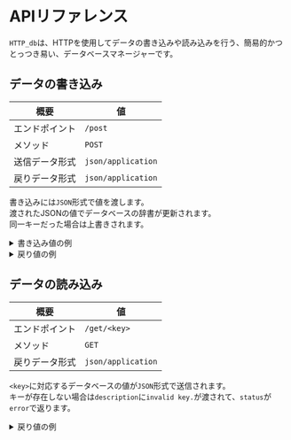 # APIリファレンス
`HTTP_db`は、HTTPを使用してデータの書き込みや読み込みを行う、簡易的かつとっつき易い、データベースマネージャーです。

## データの書き込み

概要|値
---|---
エンドポイント|`/post`
メソッド|`POST`
送信データ形式|`json/application`
戻りデータ形式|`json/application`

書き込みには`JSON`形式で値を渡します。  
渡されたJSONの値でデータベースの辞書が更新されます。  
同一キーだった場合は上書きされます。

<details>
<summary>書き込み値の例</summary>

```json
{
    "keyname":"items"
}
```

</details>

<details>
<summary>戻り値の例</summary>

- 成功

```json
{
    "status":"success"
}
```

- 失敗

```json
{
    "status":"error",
    "description":"エラー内容"
}
```

</details>


## データの読み込み

概要|値
---|---
エンドポイント|`/get/<key>`
メソッド|`GET`
戻りデータ形式|`json/application`

`<key>`に対応するデータベースの値が`JSON`形式で送信されます。  
キーが存在しない場合は`description`に`invalid key.`が渡されて、`status`が`error`で返ります。

<details>
<summary>戻り値の例</summary>

- 成功

```json
{
    "status":"success",
    "value":"{'name':'nattyantv'}"
}
```

- 失敗
```json
{
    "status":"error",
    "description":"エラー内容"
}
```


## データの削除

概要|値
---|---
エンドポイント|`/delete/<key>`
メソッド|`DELETE`
戻りデータ形式|`json/application`

`<key>`に対応するデータベースの値を削除します。
キーが存在しない場合は`description`に`invalid key.`が渡されて、`status`が`error`で返ります。

<details>
<summary>戻り値の例</summary>

- 成功

```json
{
    "status":"success"
}
```

- 失敗
```json
{
    "status":"error",
    "description":"エラー内容"
}
```

</details>

